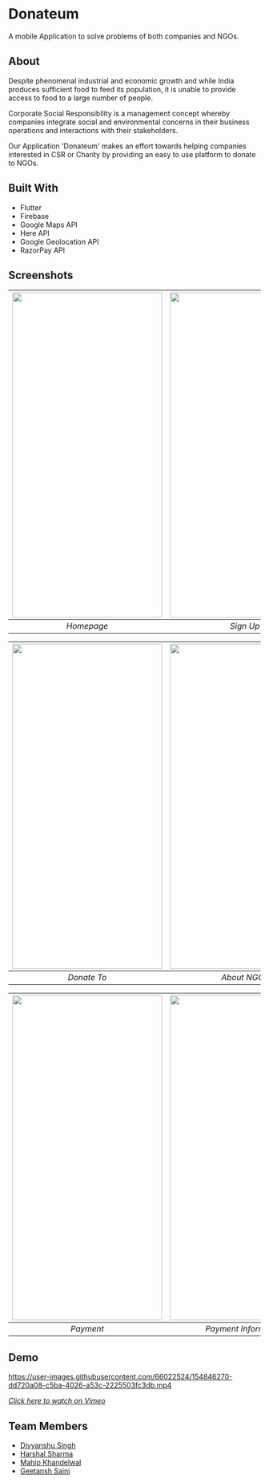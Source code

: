 
# Donateum

A mobile Application to solve problems of both companies and NGOs.




## About

Despite phenomenal industrial and economic growth and while India produces sufficient food to feed its population, it is unable to provide access to food to a large number of people.

Corporate Social Responsibility is a management concept whereby  companies integrate social and environmental concerns in their business  operations and interactions with their stakeholders.

Our Application 'Donateum' makes an effort towards helping companies interested in CSR or Charity by providing an easy to use platform to donate to NGOs.

## Built With

* Flutter
* Firebase
* Google Maps API
* Here API
* Google Geolocation API
* RazorPay API
## Screenshots


| <img src="https://i.imgur.com/48Y1RoF.png" width="299" height="648" align = "center"> | <img src="https://i.imgur.com/ATU0CHe.png" width="299" height="648"> | <img src="https://i.imgur.com/JMDAkXZ.png" width="299" height="648"> | 
|:--: |:--:| :--:| 
| *Homepage* | *Sign Up* |*Location* |

| <img src="https://i.imgur.com/wUQNmg3.png" width="299" height="648"> | <img src="https://i.imgur.com/CzLmklB.png" width="299" height="648"> | <img src="https://i.imgur.com/gBza4cB.png" width="299" height="648"> | 
|:--:| :--:| :--:| 
| *Donate To* |*About NGOs* |*Categories* |


| <img src="https://i.imgur.com/aJZn60D.png" width="299" height="648"> | <img src="https://i.imgur.com/LXZiF09.png" width="299" height="648"> | 
|:--:|:--:|  
| *Payment* |*Payment Information* |

## Demo

https://user-images.githubusercontent.com/66022524/154846270-dd720a08-c5ba-4026-a53c-2225503fc3db.mp4


<a href = "https://vimeo.com/679691529">*Click here to watch on Vimeo*</a>


## Team Members 

* <a href = "https://github.com/Divyanshu9676">Divyanshu Singh</a> 
* <a href = "https://github.com/Harshal80503">Harshal Sharma</a> 
* <a href = "https://github.com/Mahip777">Mahip Khandelwal</a> 
* <a href = "https://github.com/dunking3022">Geetansh Saini</a> 

